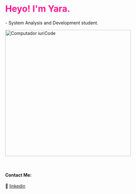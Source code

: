 
<h1 style="color:#FF1493"> Heyo! I'm Yara.</h1>

<p align="left">
-  System Analysis and Development student.
</p>

<img src="https://pbs.twimg.com/media/DEfm7bIXoAA3Xt0?format=jpg" min-width="700px" max-width="700px" width="400px" align="center" alt="Computador iuriCode">

[linkedin]: https://www.linkedin.com/in/yaralviana/
<br>

#### Contact Me:

👔 [linkedin][linkedin]

